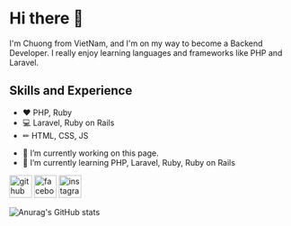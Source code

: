 # Hi there 👋
I'm Chuong from VietNam, and I'm on my way to become a Backend Developer. I really enjoy learning languages and frameworks like PHP and Laravel.

## Skills and Experience
* ❤ PHP, Ruby
* 💻 Laravel, Ruby on Rails
* ✏ HTML, CSS, JS

- 🔭 I’m currently working on this page. 
- 🌱 I’m currently learning PHP, Laravel, Ruby, Ruby on Rails 


[<img src='https://cdn.jsdelivr.net/npm/simple-icons@3.0.1/icons/github.svg' alt='github' height='40'>](https://github.com/nguyenthanhchuong184)  [<img src='https://cdn.jsdelivr.net/npm/simple-icons@3.0.1/icons/facebook.svg' alt='facebook' height='40'>](https://www.facebook.com/chuongnguyenm/)  [<img src='https://cdn.jsdelivr.net/npm/simple-icons@3.0.1/icons/instagram.svg' alt='instagram' height='40'>](https://www.instagram.com/https://www.instagram.com/ntc.0481//)  

![Anurag's GitHub stats](https://github-readme-stats.vercel.app/api?username=nguyenthanhchuong184&show_icons=true&theme=radical)






